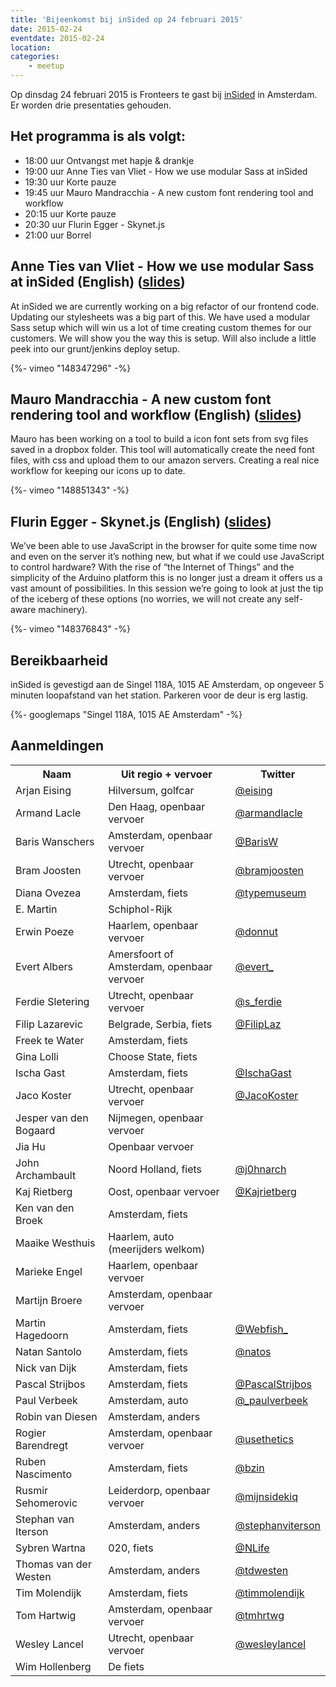 ```yaml
---
title: 'Bijeenkomst bij inSided op 24 februari 2015'
date: 2015-02-24
eventdate: 2015-02-24
location:
categories:
    - meetup
---
```


Op dinsdag 24 februari 2015 is Fronteers te gast bij [inSided](http://www.insided.com) in Amsterdam. Er worden drie presentaties gehouden.

## Het programma is als volgt:

-   18:00 uur Ontvangst met hapje & drankje
-   19:00 uur Anne Ties van Vliet - How we use modular Sass at inSided
-   19:30 uur Korte pauze
-   19:45 uur Mauro Mandracchia - A new custom font rendering tool and workflow
-   20:15 uur Korte pauze
-   20:30 uur Flurin Egger - Skynet.js
-   21:00 uur Borrel

## Anne Ties van Vliet - How we use modular Sass at inSided (English) ([slides](http://anneties.github.io/ins-presentation/))

At inSided we are currently working on a big refactor of our frontend code. Updating our stylesheets was a big part of this. We have used a modular Sass setup which will win us a lot of time creating custom themes for our customers. We will show you the way this is setup. Will also include a little peek into our grunt/jenkins deploy setup.

{%- vimeo "148347296" -%}

## Mauro Mandracchia - A new custom font rendering tool and workflow (English) ([slides](http://m3kh.github.io/FontFabrique-workflow-story/))

Mauro has been working on a tool to build a icon font sets from svg files saved in a dropbox folder. This tool will automatically create the need font files, with css and upload them to our amazon servers. Creating a real nice workflow for keeping our icons up to date.

{%- vimeo "148851343" -%}

## Flurin Egger - Skynet.js (English) ([slides](http://skynetjs.talks.flurin.nl/#/))

We’ve been able to use JavaScript in the browser for quite some time now and even on the server it’s nothing new, but what if we could use JavaScript to control hardware? With the rise of “the Internet of Things” and the simplicity of the Arduino platform this is no longer just a dream it offers us a vast amount of possibilities. In this session we’re going to look at just the tip of the iceberg of these options (no worries, we will not create any self-aware machinery).

{%- vimeo "148376843" -%}

## Bereikbaarheid

inSided is gevestigd aan de Singel 118A, 1015 AE Amsterdam, op ongeveer 5 minuten loopafstand van het station. Parkeren voor de deur is erg lastig.

{%- googlemaps "Singel 118A, 1015 AE Amsterdam" -%}

## Aanmeldingen

<table>
<tr>
<th scope="col">Naam</th>
<th scope="col">Uit regio + vervoer</th>
<th scope="col">Twitter</th>
</tr>
<tr>
<td>Arjan Eising</td>
<td>Hilversum, golfcar</td>
<td><a href="https://twitter.com/eising" rel="nofollow">@eising</a></td>
</tr>
<tr>
<td>Armand Lacle </td>
<td>Den Haag, openbaar vervoer</td>
<td><a href="https://twitter.com/armandlacle" rel="nofollow">@armandlacle</a></td>
</tr>
<tr>
<td>Baris Wanschers</td>
<td>Amsterdam, openbaar vervoer</td>
<td><a href="https://twitter.com/BarisW" rel="nofollow">@BarisW</a></td>
</tr>
<tr>
<td>Bram Joosten</td>
<td>Utrecht, openbaar vervoer</td>
<td><a href="https://twitter.com/bramjoosten" rel="nofollow">@bramjoosten</a></td>
</tr>
<tr>
<td>Diana Ovezea</td>
<td>Amsterdam, fiets</td>
<td><a href="https://twitter.com/typemuseum" rel="nofollow">@typemuseum</a></td>
</tr>
<tr>
<td>E. Martin</td>
<td>Schiphol-Rijk</td>
<td></td>
</tr>
<tr>
<td>Erwin Poeze</td>
<td>Haarlem, openbaar vervoer</td>
<td><a href="https://twitter.com/donnut" rel="nofollow">@donnut</a></td>
</tr>
<tr>
<td>Evert Albers</td>
<td>Amersfoort of Amsterdam, openbaar vervoer</td>
<td><a href="https://twitter.com/evert_" rel="nofollow">@evert_</a></td>
</tr>
<tr>
<td>Ferdie Sletering</td>
<td>Utrecht, openbaar vervoer</td>
<td><a href="https://twitter.com/s_ferdie" rel="nofollow">@s_ferdie</a></td>
</tr>
<tr>
<td>Filip Lazarevic</td>
<td>Belgrade, Serbia, fiets</td>
<td><a href="https://twitter.com/FilipLaz" rel="nofollow">@FilipLaz</a></td>
</tr>
<tr>
<td>Freek te Water</td>
<td>Amsterdam, fiets</td>
<td></td>
</tr>
<tr>
<td>Gina Lolli</td>
<td>Choose State, fiets</td>
<td></td>
</tr>
<tr>
<td>Ischa Gast</td>
<td>Amsterdam, fiets</td>
<td><a href="https://twitter.com/IschaGast" rel="nofollow">@IschaGast</a></td>
</tr>
<tr>
<td>Jaco Koster</td>
<td>Utrecht, openbaar vervoer</td>
<td><a href="https://twitter.com/JacoKoster" rel="nofollow">@JacoKoster</a></td>
</tr>
<tr>
<td>Jesper van den Bogaard</td>
<td>Nijmegen, openbaar vervoer</td>
<td></td>
</tr>
<tr>
<td>Jia Hu</td>
<td>Openbaar vervoer</td>
<td></td>
</tr>
<tr>
<td>John Archambault</td>
<td>Noord Holland, fiets</td>
<td><a href="https://twitter.com/j0hnarch" rel="nofollow">@j0hnarch</a></td>
</tr>
<tr>
<td>Kaj Rietberg</td>
<td>Oost, openbaar vervoer</td>
<td><a href="https://twitter.com/Kajrietberg" rel="nofollow">@Kajrietberg</a></td>
</tr>
<tr>
<td>Ken van den Broek</td>
<td>Amsterdam, fiets</td>
<td></td>
</tr>
<tr>
<td>Maaike Westhuis</td>
<td>Haarlem, auto (meerijders welkom)</td>
<td></td>
</tr>
<tr>
<td>Marieke Engel</td>
<td>Haarlem, openbaar vervoer</td>
<td></td>
</tr>
<tr>
<td>Martijn Broere</td>
<td>Amsterdam, openbaar vervoer</td>
<td></td>
</tr>
<tr>
<td>Martin Hagedoorn</td>
<td>Amsterdam, fiets</td>
<td><a href="https://twitter.com/Webfish_" rel="nofollow">@Webfish_</a></td>
</tr>
<tr>
<td>Natan Santolo</td>
<td>Amsterdam, fiets</td>
<td><a href="https://twitter.com/natos" rel="nofollow">@natos</a></td>
</tr>
<tr>
<td>Nick van Dijk</td>
<td>Amsterdam, fiets</td>
<td></td>
</tr>
<tr>
<td>Pascal Strijbos</td>
<td>Amsterdam, fiets</td>
<td><a href="https://twitter.com/PascalStrijbos" rel="nofollow">@PascalStrijbos</a></td>
</tr>
<tr>
<td>Paul Verbeek</td>
<td>Amsterdam, auto</td>
<td><a href="https://twitter.com/_paulverbeek" rel="nofollow">@_paulverbeek</a></td>
</tr>
<tr>
<td>Robin van Diesen</td>
<td>Amsterdam, anders</td>
<td></td>
</tr>
<tr>
<td>Rogier Barendregt</td>
<td>Amsterdam, openbaar vervoer</td>
<td><a href="https://twitter.com/usethetics" rel="nofollow">@usethetics</a></td>
</tr>
<tr>
<td>Ruben Nascimento</td>
<td>Amsterdam, fiets</td>
<td><a href="https://twitter.com/bzin" rel="nofollow">@bzin</a></td>
</tr>
<tr>
<td>Rusmir Sehomerovic</td>
<td>Leiderdorp, openbaar vervoer</td>
<td><a href="https://twitter.com/mijnsidekiq" rel="nofollow">@mijnsidekiq</a></td>
</tr>
<tr>
<td>Stephan van Iterson</td>
<td>Amsterdam, anders</td>
<td><a href="https://twitter.com/stephanviterson" rel="nofollow">@stephanviterson</a></td>
</tr>
<tr>
<td>Sybren Wartna</td>
<td>020, fiets</td>
<td><a href="https://twitter.com/NLife" rel="nofollow">@NLife</a></td>
</tr>
<tr>
<td>Thomas van der Westen</td>
<td>Amsterdam, anders</td>
<td><a href="https://twitter.com/tdwesten" rel="nofollow">@tdwesten</a></td>
</tr>
<tr>
<td>Tim Molendijk</td>
<td>Amsterdam, fiets</td>
<td><a href="https://twitter.com/timmolendijk" rel="nofollow">@timmolendijk</a></td>
</tr>
<tr>
<td>Tom Hartwig</td>
<td>Amsterdam, openbaar vervoer</td>
<td><a href="https://twitter.com/tmhrtwg" rel="nofollow">@tmhrtwg</a></td>
</tr>
<tr>
<td>Wesley Lancel</td>
<td>Utrecht, openbaar vervoer</td>
<td><a href="https://twitter.com/wesleylancel" rel="nofollow">@wesleylancel</a></td>
</tr>
<tr>
<td>Wim Hollenberg</td>
<td>De fiets</td>
<td></td>
</tr>
</table>
